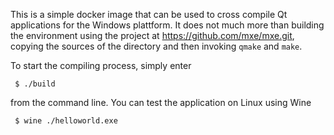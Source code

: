 This is a simple docker image that can be used to cross
compile Qt applications for the Windows plattform. It
does not much more than building the environment using
the project at https://github.com/mxe/mxe.git, copying
the sources of the directory and then invoking
```qmake``` and ```make```.

To start the compiling process, simply enter

```
 $ ./build
```

from the command line. You can test the application on
Linux using Wine

```
 $ wine ./helloworld.exe
```

